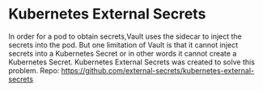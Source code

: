 # Kubernetes External Secrets
In order for a pod to obtain secrets,Vault uses the sidecar to inject the secrets into the pod. 
But one limitation of Vault is that it cannot inject secrets into a Kubernetes Secret or in other words it cannot create a Kubernetes Secret. 
Kubernetes External Secrets was created to solve this problem.
Repo: https://github.com/external-secrets/kubernetes-external-secrets
